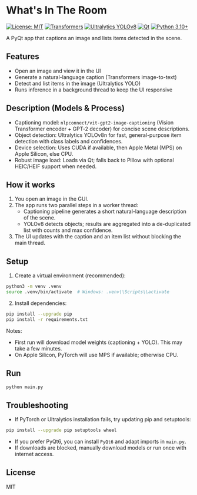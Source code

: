 # What's In The Room

[![License: MIT](https://img.shields.io/badge/License-MIT-green.svg)](https://opensource.org/licenses/MIT)
[![Transformers](https://img.shields.io/badge/HF-Transformers-blue)](https://huggingface.co/docs/transformers)
[![Ultralytics YOLOv8](https://img.shields.io/badge/Ultralytics-YOLOv8-orange)](https://docs.ultralytics.com)
[![Qt](https://img.shields.io/badge/Qt-PySide6%2FPyQt5-41cd52)](https://www.qt.io/)
[![Python 3.10+](https://img.shields.io/badge/Python-3.10%2B-3776AB)](https://www.python.org/)

A PyQt app that captions an image and lists items detected in the scene.

## Features
- Open an image and view it in the UI
- Generate a natural-language caption (Transformers image-to-text)
- Detect and list items in the image (Ultralytics YOLO)
- Runs inference in a background thread to keep the UI responsive

## Description (Models & Process)
- Captioning model: `nlpconnect/vit-gpt2-image-captioning` (Vision Transformer encoder + GPT‑2 decoder) for concise scene descriptions.
- Object detection: Ultralytics YOLOv8n for fast, general-purpose item detection with class labels and confidences.
- Device selection: Uses CUDA if available, then Apple Metal (MPS) on Apple Silicon, else CPU.
- Robust image load: Loads via Qt; falls back to Pillow with optional HEIC/HEIF support when needed.

## How it works
1) You open an image in the GUI.
2) The app runs two parallel steps in a worker thread:
   - Captioning pipeline generates a short natural-language description of the scene.
   - YOLOv8 detects objects; results are aggregated into a de-duplicated list with counts and max confidence.
3) The UI updates with the caption and an item list without blocking the main thread.

## Setup

1) Create a virtual environment (recommended):
```bash
python3 -m venv .venv
source .venv/bin/activate  # Windows: .venv\\Scripts\\activate
```

2) Install dependencies:
```bash
pip install --upgrade pip
pip install -r requirements.txt
```

Notes:
- First run will download model weights (captioning + YOLO). This may take a few minutes.
- On Apple Silicon, PyTorch will use MPS if available; otherwise CPU.

## Run
```bash
python main.py
```

## Troubleshooting
- If PyTorch or Ultralytics installation fails, try updating pip and setuptools:
```bash
pip install --upgrade pip setuptools wheel
```
- If you prefer PyQt6, you can install `PyQt6` and adapt imports in `main.py`.
- If downloads are blocked, manually download models or run once with internet access.

## License
MIT
